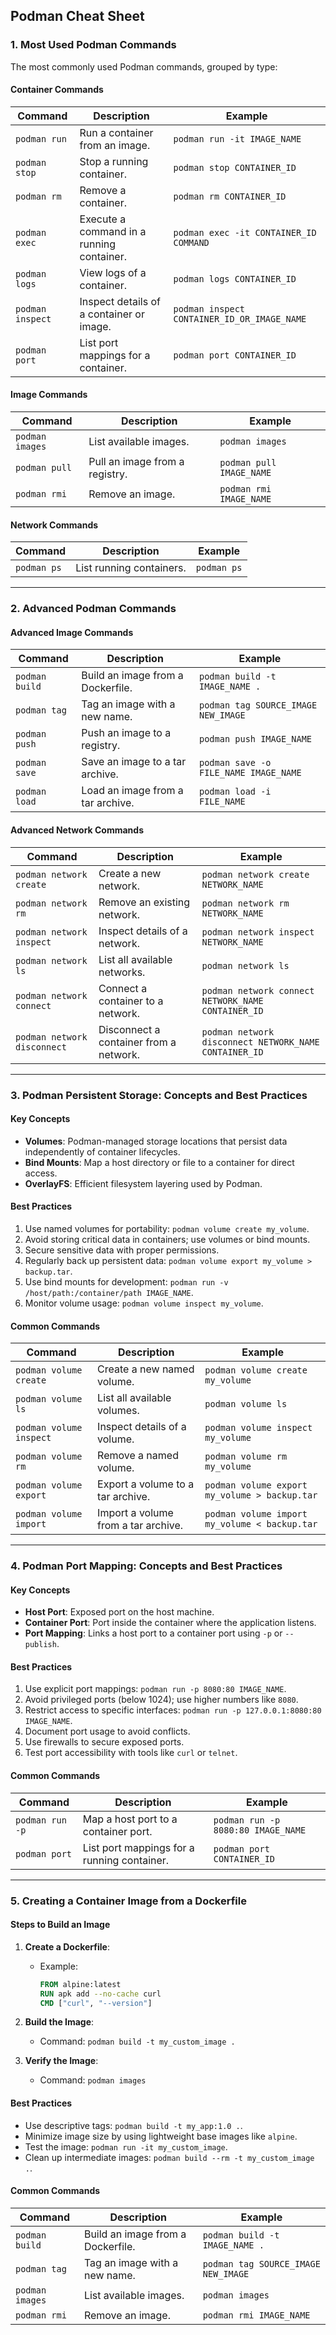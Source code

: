 ## Podman Cheat Sheet

### 1. Most Used Podman Commands
The most commonly used Podman commands, grouped by type:

#### **Container Commands**
| **Command**       | **Description**                                   | **Example**                                   |
|--------------------|---------------------------------------------------|-----------------------------------------------|
| `podman run`      | Run a container from an image.                    | `podman run -it IMAGE_NAME`                   |
| `podman stop`     | Stop a running container.                         | `podman stop CONTAINER_ID`                    |
| `podman rm`       | Remove a container.                               | `podman rm CONTAINER_ID`                      |
| `podman exec`     | Execute a command in a running container.         | `podman exec -it CONTAINER_ID COMMAND`        |
| `podman logs`     | View logs of a container.                         | `podman logs CONTAINER_ID`                    |
| `podman inspect`  | Inspect details of a container or image.          | `podman inspect CONTAINER_ID_OR_IMAGE_NAME`   |
| `podman port`     | List port mappings for a container.               | `podman port CONTAINER_ID`                    |

#### **Image Commands**
| **Command**       | **Description**                                   | **Example**                                   |
|--------------------|---------------------------------------------------|-----------------------------------------------|
| `podman images`   | List available images.                            | `podman images`                               |
| `podman pull`     | Pull an image from a registry.                    | `podman pull IMAGE_NAME`                      |
| `podman rmi`      | Remove an image.                                  | `podman rmi IMAGE_NAME`                       |

#### **Network Commands**
| **Command**       | **Description**                                   | **Example**                                   |
|--------------------|---------------------------------------------------|-----------------------------------------------|
| `podman ps`       | List running containers.                          | `podman ps`                                   |

---

### 2. Advanced Podman Commands

#### **Advanced Image Commands**
| **Command**       | **Description**                                   | **Example**                                   |
|--------------------|---------------------------------------------------|-----------------------------------------------|
| `podman build`    | Build an image from a Dockerfile.                 | `podman build -t IMAGE_NAME .`                |
| `podman tag`      | Tag an image with a new name.                     | `podman tag SOURCE_IMAGE NEW_IMAGE`           |
| `podman push`     | Push an image to a registry.                      | `podman push IMAGE_NAME`                      |
| `podman save`     | Save an image to a tar archive.                   | `podman save -o FILE_NAME IMAGE_NAME`         |
| `podman load`     | Load an image from a tar archive.                 | `podman load -i FILE_NAME`                    |

#### **Advanced Network Commands**
| **Command**               | **Description**                                   | **Example**                                   |
|----------------------------|---------------------------------------------------|-----------------------------------------------|
| `podman network create`    | Create a new network.                             | `podman network create NETWORK_NAME`          |
| `podman network rm`        | Remove an existing network.                       | `podman network rm NETWORK_NAME`              |
| `podman network inspect`   | Inspect details of a network.                    | `podman network inspect NETWORK_NAME`         |
| `podman network ls`        | List all available networks.                      | `podman network ls`                           |
| `podman network connect`   | Connect a container to a network.                | `podman network connect NETWORK_NAME CONTAINER_ID` |
| `podman network disconnect`| Disconnect a container from a network.           | `podman network disconnect NETWORK_NAME CONTAINER_ID` |

---

### 3. Podman Persistent Storage: Concepts and Best Practices

#### **Key Concepts**
- **Volumes**: Podman-managed storage locations that persist data independently of container lifecycles.
- **Bind Mounts**: Map a host directory or file to a container for direct access.
- **OverlayFS**: Efficient filesystem layering used by Podman.

#### **Best Practices**
1. Use named volumes for portability: `podman volume create my_volume`.
2. Avoid storing critical data in containers; use volumes or bind mounts.
3. Secure sensitive data with proper permissions.
4. Regularly back up persistent data: `podman volume export my_volume > backup.tar`.
5. Use bind mounts for development: `podman run -v /host/path:/container/path IMAGE_NAME`.
6. Monitor volume usage: `podman volume inspect my_volume`.

#### **Common Commands**
| **Command**               | **Description**                                   | **Example**                                   |
|----------------------------|---------------------------------------------------|-----------------------------------------------|
| `podman volume create`     | Create a new named volume.                        | `podman volume create my_volume`              |
| `podman volume ls`         | List all available volumes.                       | `podman volume ls`                            |
| `podman volume inspect`    | Inspect details of a volume.                      | `podman volume inspect my_volume`             |
| `podman volume rm`         | Remove a named volume.                            | `podman volume rm my_volume`                  |
| `podman volume export`     | Export a volume to a tar archive.                 | `podman volume export my_volume > backup.tar` |
| `podman volume import`     | Import a volume from a tar archive.               | `podman volume import my_volume < backup.tar` |

---

### 4. Podman Port Mapping: Concepts and Best Practices

#### **Key Concepts**
- **Host Port**: Exposed port on the host machine.
- **Container Port**: Port inside the container where the application listens.
- **Port Mapping**: Links a host port to a container port using `-p` or `--publish`.

#### **Best Practices**
1. Use explicit port mappings: `podman run -p 8080:80 IMAGE_NAME`.
2. Avoid privileged ports (below 1024); use higher numbers like `8080`.
3. Restrict access to specific interfaces: `podman run -p 127.0.0.1:8080:80 IMAGE_NAME`.
4. Document port usage to avoid conflicts.
5. Use firewalls to secure exposed ports.
6. Test port accessibility with tools like `curl` or `telnet`.

#### **Common Commands**
| **Command**       | **Description**                                   | **Example**                                   |
|--------------------|---------------------------------------------------|-----------------------------------------------|
| `podman run -p`   | Map a host port to a container port.               | `podman run -p 8080:80 IMAGE_NAME`            |
| `podman port`     | List port mappings for a running container.        | `podman port CONTAINER_ID`                    |

---

### 5. Creating a Container Image from a Dockerfile

#### **Steps to Build an Image**
1. **Create a Dockerfile**:
    - Example:
      ```dockerfile
      FROM alpine:latest
      RUN apk add --no-cache curl
      CMD ["curl", "--version"]
      ```

2. **Build the Image**:
    - Command: `podman build -t my_custom_image .`

3. **Verify the Image**:
    - Command: `podman images`

#### **Best Practices**
- Use descriptive tags: `podman build -t my_app:1.0 .`.
- Minimize image size by using lightweight base images like `alpine`.
- Test the image: `podman run -it my_custom_image`.
- Clean up intermediate images: `podman build --rm -t my_custom_image .`.

#### **Common Commands**
| **Command**       | **Description**                                   | **Example**                                   |
|--------------------|---------------------------------------------------|-----------------------------------------------|
| `podman build`    | Build an image from a Dockerfile.                 | `podman build -t IMAGE_NAME .`                |
| `podman tag`      | Tag an image with a new name.                     | `podman tag SOURCE_IMAGE NEW_IMAGE`           |
| `podman images`   | List available images.                            | `podman images`                               |
| `podman rmi`      | Remove an image.                                  | `podman rmi IMAGE_NAME`                       |

